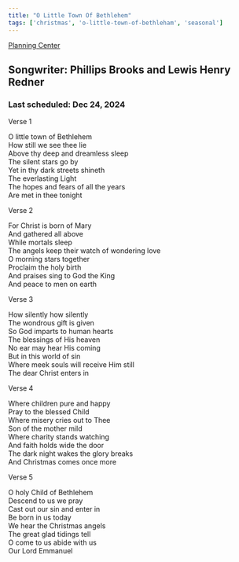 ```yaml
---
title: "O Little Town Of Bethlehem"
tags: ['christmas', 'o-little-town-of-bethleham', 'seasonal']
---
```


[Planning Center](https://services.planningcenteronline.com/songs/16642529)

## Songwriter: Phillips Brooks and Lewis Henry Redner
### Last scheduled: Dec 24, 2024          

Verse 1  
  
O little town of Bethlehem  
How still we see thee lie  
Above thy deep and dreamless sleep  
The silent stars go by  
Yet in thy dark streets shineth  
The everlasting Light  
The hopes and fears of all the years  
Are met in thee tonight  
  
Verse 2  
  
For Christ is born of Mary  
And gathered all above  
While mortals sleep  
The angels keep their watch of wondering love  
O morning stars together  
Proclaim the holy birth  
And praises sing to God the King  
And peace to men on earth  
  
Verse 3  
  
How silently how silently  
The wondrous gift is given  
So God imparts to human hearts  
The blessings of His heaven  
No ear may hear His coming  
But in this world of sin  
Where meek souls will receive Him still  
The dear Christ enters in  
  
Verse 4  
  
Where children pure and happy  
Pray to the blessed Child  
Where misery cries out to Thee  
Son of the mother mild  
Where charity stands watching  
And faith holds wide the door  
The dark night wakes the glory breaks  
And Christmas comes once more  
  
Verse 5  
  
O holy Child of Bethlehem  
Descend to us we pray  
Cast out our sin and enter in  
Be born in us today  
We hear the Christmas angels  
The great glad tidings tell  
O come to us abide with us  
Our Lord Emmanuel
